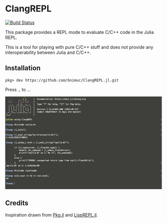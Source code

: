 # ClangREPL

[![Build Status](https://github.com/Gnimuc/ClangREPL.jl/actions/workflows/CI.yml/badge.svg?branch=main)](https://github.com/Gnimuc/ClangREPL.jl/actions/workflows/CI.yml?query=branch%3Amain)

This package provides a REPL mode to evaluate C/C++ code in the Julia REPL. 

This is a tool for playing with pure C/C++ stuff and does not provide any interoperability between Julia and C/C++.

## Installation

```julia-repl
pkg> dev https://github.com/Gnimuc/ClangREPL.jl.git
```

Press <kbd>,</kbd> to ...

![](./screenshot.jpeg)

## Credits

Inspiration drawn from [Pkg.jl](https://github.com/JuliaLang/Pkg.jl) and [LispREPL.jl](https://github.com/swadey/LispREPL.jl).